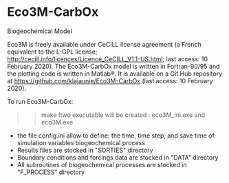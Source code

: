 # Eco3M-CarbOx
Biogeochemical Model

Eco3M is freely available under CeCILL license agreement (a French equivalent to the L-GPL license; 
http://cecill.info/licences/Licence_CeCILL_V1.1-US.html; last access: 10 February 2020). 
The Eco3M-CarbOx model is written in Fortran-90/95 and the plotting code is written in Matlab®. 
It is available on a Git Hub repository at https://github.com/klajaunie/Eco3M-CarbOx (last access: 10 February 2020).

To run Eco3M-CarbOx:
>> make !two executable will be created : eco3M_ini.exe and eco3M.exe
- the file config.ini allow to define:
    the time, time step, and save time of simulation
    variables 
    biogeochemical process 
- Results files are stocked in "SORTIES" directory
- Boundary conditions and forcings data are stocked in "DATA" directory
- All subroutines of biogeochemical processes are stocked in "F_PROCESS" directory 
